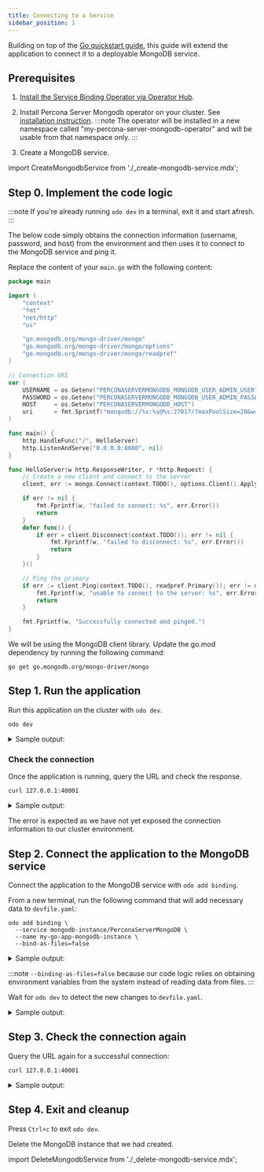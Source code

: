 ```yaml
---
title: Connecting to a Service
sidebar_position: 1
---
```


Building on top of the [Go quickstart guide](../quickstart/go.md), this guide will extend the application to connect it to a deployable MongoDB service.

## Prerequisites
1. [Install the Service Binding Operator via Operator Hub](https://operatorhub.io/operator/service-binding-operator).

2. Install Percona Server Mongodb operator on your cluster. See [installation instruction](https://operatorhub.io/operator/percona-server-mongodb-operator).
:::note
The operator will be installed in a new namespace called "my-percona-server-mongodb-operator" and will be usable from that namespace only.
:::
3. Create a MongoDB service.

import CreateMongodbService from './_create-mongodb-service.mdx';

<CreateMongodbService/>

## Step 0. Implement the code logic
:::note
If you're already running `odo dev` in a terminal, exit it and start afresh.
:::

The below code simply obtains the connection information (username, password, and host) from the environment and then uses it to connect to the MongoDB service and ping it.

Replace the content of your `main.go` with the following content:
```go
package main

import (
	"context"
	"fmt"
	"net/http"
	"os"

	"go.mongodb.org/mongo-driver/mongo"
	"go.mongodb.org/mongo-driver/mongo/options"
	"go.mongodb.org/mongo-driver/mongo/readpref"
)

// Connection URI
var (
	USERNAME = os.Getenv("PERCONASERVERMONGODB_MONGODB_USER_ADMIN_USER")
	PASSWORD = os.Getenv("PERCONASERVERMONGODB_MONGODB_USER_ADMIN_PASSWORD")
	HOST     = os.Getenv("PERCONASERVERMONGODB_HOST")
	uri      = fmt.Sprintf("mongodb://%s:%s@%s:27017/?maxPoolSize=20&w=majority", USERNAME, PASSWORD, HOST)
)

func main() {
	http.HandleFunc("/", HelloServer)
	http.ListenAndServe("0.0.0.0:8080", nil)
}

func HelloServer(w http.ResponseWriter, r *http.Request) {
	// Create a new client and connect to the server
	client, err := mongo.Connect(context.TODO(), options.Client().ApplyURI(uri))

	if err != nil {
		fmt.Fprintf(w, "failed to connect: %s", err.Error())
		return
	}
	defer func() {
		if err = client.Disconnect(context.TODO()); err != nil {
			fmt.Fprintf(w, "failed to disconnect: %s", err.Error())
			return
		}
	}()

	// Ping the primary
	if err := client.Ping(context.TODO(), readpref.Primary()); err != nil {
		fmt.Fprintf(w, "unable to connect to the server: %s", err.Error())
		return
	}

	fmt.Fprintf(w, "Successfully connected and pinged.")
}
```
We will be using the MongoDB client library. Update the go.mod dependency by running the following command: 
```shell
go get go.mongodb.org/mongo-driver/mongo
```

## Step 1. Run the application
Run this application on the cluster with `odo dev`.
```shell
odo dev
```
<details>
<summary>Sample output:</summary>

```shell
$ odo dev
  __
 /  \__     Developing using the my-go-app Devfile
 \__/  \    Namespace: my-percona-server-mongodb-operator
 /  \__/    odo version: v3.0.0-rc1
 \__/

↪ Deploying to the cluster in developer mode
•  Waiting for Kubernetes resources  ...
⚠  Pod is Pending
✓  Pod is Running
✓  Syncing files into the container [152ms]
✓  Building your application in container on cluster (command: build) [15s]
•  Executing the application (command: run)  ...
-  Forwarding from 127.0.0.1:40001 -> 8080


Watching for changes in the current directory /tmp/go
Press Ctrl+c to exit `odo dev` and delete resources from the cluster

Pushing files...


File /tmp/go/.odo changed
•  Waiting for Kubernetes resources  ...
✓  Syncing files into the container [1ms]

Watching for changes in the current directory /tmp/go
Press Ctrl+c to exit `odo dev` and delete resources from the cluster
```
</details>


### Check the connection

Once the application is running, query the URL and check the response.
```shell
curl 127.0.0.1:40001
```
<details>
<summary>Sample output:</summary>

```shell
$ curl 127.0.0.1:40001
failed to connect: error validating uri: username required if URI contains user info
```
</details>


The error is expected as we have not yet exposed the connection information to our cluster environment.

## Step 2. Connect the application to the MongoDB service
Connect the application to the MongoDB service with `odo add binding`.

From a new terminal, run the following command that will add necessary data to `devfile.yaml`:
```shell
odo add binding \
  --service mongodb-instance/PerconaServerMongoDB \
  --name my-go-app-mongodb-instance \
  --bind-as-files=false
```

<details>
<summary>Sample output:</summary>

```shell
$ odo add binding --service mongodb-instance/PerconaServerMongoDB --name my-go-app-mongodb-instance --bind-as-files=false
 ✓  Successfully added the binding to the devfile.
Run `odo dev` to create it on the cluster.
```
</details>


:::note
`--binding-as-files=false` because our code logic relies on obtaining environment variables from the system instead of reading data from files.
:::

Wait for `odo dev` to detect the new changes to `devfile.yaml`. 

<details>
<summary>Sample output:</summary>

```shell
$ odo dev
  __                                                                                                                                              
 /  \__     Developing using the my-go-app Devfile                                                                                                
 \__/  \    Namespace: my-percona-server-mongodb-operator                                                                                         
 /  \__/    odo version: v3.0.0-rc1
 \__/

↪ Deploying to the cluster in developer mode
•  Waiting for Kubernetes resources  ...
⚠  Pod is Pending
✓  Pod is Running
✓  Syncing files into the container [152ms]
✓  Building your application in container on cluster (command: build) [15s]
•  Executing the application (command: run)  ...
-  Forwarding from 127.0.0.1:40001 -> 8080


Watching for changes in the current directory /tmp/go
Press Ctrl+c to exit `odo dev` and delete resources from the cluster

Pushing files...


File /tmp/go/.odo changed
•  Waiting for Kubernetes resources  ...
✓  Syncing files into the container [1ms]

Watching for changes in the current directory /tmp/go
Press Ctrl+c to exit `odo dev` and delete resources from the cluster

Pushing files...


File /tmp/go/devfile.yaml changed
•  Waiting for Kubernetes resources  ...
✓  Creating kind ServiceBinding
Error occurred on Push - watch command was unable to push component: some servicebindings are not injected

Updating Component...

•  Waiting for Kubernetes resources  ...
Error occurred on Push - watch command was unable to push component: some servicebindings are not injected

⚠  Pod is Terminating
•  Waiting for Kubernetes resources  ...
✗  Finished executing the application (command: run) [1m]
⚠  No pod exists
⚠  Pod is Pending
✓  Pod is Running
✓  Syncing files into the container [170ms]
✓  Building your application in container on cluster (command: build) [192ms]
•  Executing the application (command: run)  ...
-  Forwarding from 127.0.0.1:40001 -> 8080


Watching for changes in the current directory /tmp/go
Press Ctrl+c to exit `odo dev` and delete resources from the cluster

Pushing files...


File /tmp/go/devfile.yaml changed

File /tmp/go/.odo/devstate.json changed
•  Waiting for Kubernetes resources  ...
✓  Syncing files into the container [1ms]

Watching for changes in the current directory /tmp/go
Press Ctrl+c to exit `odo dev` and delete resources from the cluster


```
</details>


## Step 3. Check the connection again
Query the URL again for a successful connection: 
```shell
curl 127.0.0.1:40001
```

<details>
<summary>Sample output:</summary>

```shell
$ curl 127.0.0.1:40001
Successfully connected and pinged.
```
</details>


## Step 4. Exit and cleanup
Press `Ctrl+c` to exit `odo dev`.

Delete the MongoDB instance that we had created.

import DeleteMongodbService from './_delete-mongodb-service.mdx';

<DeleteMongodbService/>
